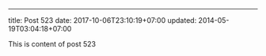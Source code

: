 ---
title: Post 523
date: 2017-10-06T23:10:19+07:00
updated: 2014-05-19T03:04:18+07:00

This is content of post 523